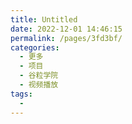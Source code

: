 ```yaml
---
title: Untitled
date: 2022-12-01 14:46:15
permalink: /pages/3fd3bf/
categories:
  - 更多
  - 项目
  - 谷粒学院
  - 视频播放
tags:
  - 
---
```

